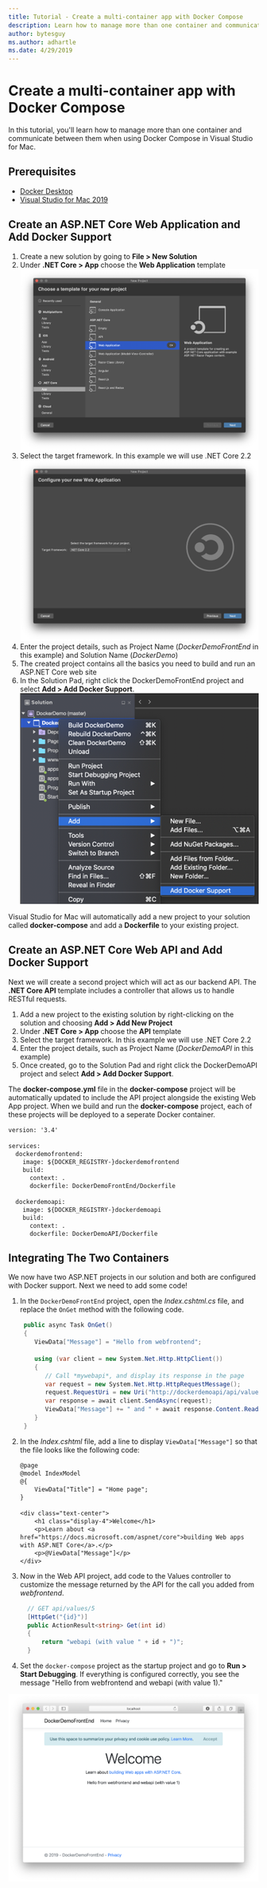 ```yaml
---
title: Tutorial - Create a multi-container app with Docker Compose
description: Learn how to manage more than one container and communicate between them in Visual Studio for Mac
author: bytesguy
ms.author: adhartle
ms.date: 4/29/2019
---
```


# Create a multi-container app with Docker Compose

In this tutorial, you'll learn how to manage more than one container and communicate between them when using Docker Compose in Visual Studio for Mac.

## Prerequisites

* [Docker Desktop](https://hub.docker.com/editions/community/docker-ce-desktop-mac)
* [Visual Studio for Mac 2019](https://visualstudio.microsoft.com/vs/mac)

## Create an ASP.NET Core Web Application and Add Docker Support

1. Create a new solution by going to **File > New Solution**
1. Under **.NET Core > App** choose the **Web Application** template
![Create a new ASP.NET application](media/docker-quickstart-1.png)
1. Select the target framework. In this example we will use .NET Core 2.2
![Set target framework](media/docker-quickstart-2.png)
1. Enter the project details, such as Project Name (_DockerDemoFrontEnd_ in this example) and Solution Name (_DockerDemo_)
1. The created project contains all the basics you need to build and run an ASP.NET Core web site
1. In the Solution Pad, right click the DockerDemoFrontEnd project and select **Add > Add Docker Support**.
![Add docker support](media/docker-quickstart-3.png)

Visual Studio for Mac will automatically add a new project to your solution called **docker-compose** and add a **Dockerfile** to your existing project.

## Create an ASP.NET Core Web API and Add Docker Support

Next we will create a second project which will act as our backend API. The **.NET Core API** template includes a controller that allows us to handle RESTful requests.

1. Add a new project to the existing solution by right-clicking on the solution and choosing **Add > Add New Project**
1. Under **.NET Core > App** choose the **API** template
1. Select the target framework. In this example we will use .NET Core 2.2
1. Enter the project details, such as Project Name (_DockerDemoAPI_ in this example)
1. Once created, go to the Solution Pad and right click the DockerDemoAPI project and select **Add > Add Docker Support**.

The **docker-compose.yml** file in the **docker-compose** project will be automatically updated to include the API project alongside the existing Web App project. When we build and run the **docker-compose** project, each of these projects will be deployed to a seperate Docker container.

```
version: '3.4'

services:
  dockerdemofrontend:
    image: ${DOCKER_REGISTRY-}dockerdemofrontend
    build:
      context: .
      dockerfile: DockerDemoFrontEnd/Dockerfile

  dockerdemoapi:
    image: ${DOCKER_REGISTRY-}dockerdemoapi
    build:
      context: .
      dockerfile: DockerDemoAPI/Dockerfile
```

## Integrating The Two Containers

We now have two ASP.NET projects in our solution and both are configured with Docker support. Next we need to add some code!

1. In the `DockerDemoFrontEnd` project, open the *Index.cshtml.cs* file, and replace the `OnGet` method with the following code.

   ```csharp
    public async Task OnGet()
    {
       ViewData["Message"] = "Hello from webfrontend";

       using (var client = new System.Net.Http.HttpClient())
       {
          // Call *mywebapi*, and display its response in the page
          var request = new System.Net.Http.HttpRequestMessage();
          request.RequestUri = new Uri("http://dockerdemoapi/api/values/1");
          var response = await client.SendAsync(request);
          ViewData["Message"] += " and " + await response.Content.ReadAsStringAsync();
       }
    }
   ```

1. In the *Index.cshtml* file, add a line to display `ViewData["Message"]` so that the file looks like the following code:
    
      ```cshtml
      @page
      @model IndexModel
      @{
          ViewData["Title"] = "Home page";
      }
    
      <div class="text-center">
          <h1 class="display-4">Welcome</h1>
          <p>Learn about <a href="https://docs.microsoft.com/aspnet/core">building Web apps with ASP.NET Core</a>.</p>
          <p>@ViewData["Message"]</p>
      </div>
      ```

1. Now in the Web API project, add code to the Values controller to customize the message returned by the API for the call you added from *webfrontend*.
    
      ```csharp
        // GET api/values/5
        [HttpGet("{id}")]
        public ActionResult<string> Get(int id)
        {
            return "webapi (with value " + id + ")";
        }
      ```
1. Set the `docker-compose` project as the startup project and go to **Run > Start Debugging**. If everything is configured correctly, you see the message "Hello from webfrontend and webapi (with value 1)."

![Docker multi container solution running](media/docker-multicontainer-debug.png)